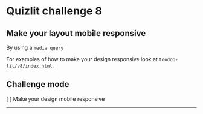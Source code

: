 # Quizlit challenge 8

## Make your layout mobile responsive

By using a `media query`

For examples of how to make your design responsive look at `toodoo-lit/v8/index.html`.

## Challenge mode

[ ] Make your design mobile responsive  

<hr>